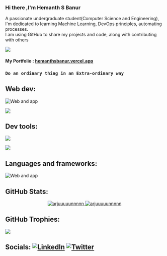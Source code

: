 ### Hi there ,I'm Hemanth S Banur
A passionate undergraduate student(Computer Science and Engineering), <br>I'm dedicated to learning Machine Learning, DevOps principles, automating processes.<br>I am using GitHub to share my projects and code, along with contributing with others <br>

 <a href="mailto:arjunbanur27@gmail.com">
    <img src="https://img.shields.io/badge/Gmail-333333?style=for-the-badge&logo=gmail&logoColor=red"/>
 </a>

#### My Portfolio : [hemanthsbanur.vercel.app](https://hemanthsbanur.vercel.app)

### `Do an ordinary thing in an Extra-ordinary way`


## Web dev:
![Web and app](https://skillicons.dev/icons?i=html,css,js,react,nextjs&theme=dark)

![](https://skillicons.dev/icons?i=nodejs,tailwind,firebase,flask,mongodb&theme=dark)

## Dev tools:
![](https://skillicons.dev/icons?i=azure,debian,docker,github,git,kali&theme=dark)

![](https://skillicons.dev/icons?i=linux,neovim,unity,vim,vscode,postman&theme=dark)

## Languages and frameworks:
![Web and app](https://skillicons.dev/icons?i=c,cpp,py,tensorflow,flutter&theme=dark)

## GitHub Stats:
<p align="center">
 <a href="https://github-readme-stats.vercel.app/api?username=arjuuuuunnnnn&show_icons=true&locale=en&theme=chartreuse-dark" alt="arjuuuuunnnnn">
    <img src="https://github-readme-stats.vercel.app/api?username=arjuuuuunnnnn&show_icons=true&locale=en&theme=chartreuse-dark" alt="arjuuuuunnnnn" />
 </a>
 <a href="https://github-readme-streak-stats.herokuapp.com/?user=arjuuuuunnnnn&theme=chartreuse-dark" alt="arjuuuuunnnnn">
    <img src="https://github-readme-streak-stats.herokuapp.com/?user=arjuuuuunnnnn&theme=chartreuse-dark" alt="arjuuuuunnnnn" />
 </a>
</p>

## GitHub Trophies:
![](https://github-profile-trophy.vercel.app/?username=arjuuuuunnnnn&theme=radical&no-frame=false&no-bg=false&margin-w=4)

## Socials: [![LinkedIn](https://img.shields.io/badge/LinkedIn-%230077B5.svg?logo=linkedin&logoColor=white)](https://linkedin.com/in/hemanth-s-banur-3aaa34284) [![Twitter](https://img.shields.io/badge/Twitter-%231DA1F2.svg?logo=Twitter&logoColor=white)](https://twitter.com/arjuuuuunnnnn7) 
